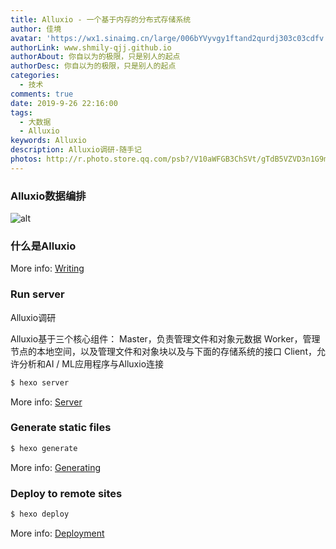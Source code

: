 ```yaml
---
title: Alluxio - 一个基于内存的分布式存储系统
author: 佳境
avatar: 'https://wx1.sinaimg.cn/large/006bYVyvgy1ftand2qurdj303c03cdfv.jpg'
authorLink: www.shmily-qjj.github.io
authorAbout: 你自以为的极限，只是别人的起点
authorDesc: 你自以为的极限，只是别人的起点
categories:
  - 技术
comments: true  
date: 2019-9-26 22:16:00
tags:
  - 大数据
  - Alluxio
keywords: Alluxio
description: Alluxio调研-随手记
photos: http://r.photo.store.qq.com/psb?/V10aWFGB3ChSVt/gTdB5VZVD3n1G9mwn*nGk.F3ramDY4MDnk44dJkecO0!/r/dL4AAAAAAAAA
---
```

### Alluxio数据编排
![alt](https://vi2.xiu123.cn/live/2019/09/24/22/1002v1569336488318656852_b.jpg)   
### 什么是Alluxio


More info: [Writing](https://hexo.io/docs/writing.html)

### Run server

Alluxio调研

Alluxio基于三个核心组件：
	Master，负责管理文件和对象元数据
	Worker，管理节点的本地空间，以及管理文件和对象块以及与下面的存储系统的接口
	Client，允许分析和AI / ML应用程序与Alluxio连接


``` bash
$ hexo server
```

More info: [Server](https://hexo.io/docs/server.html)

### Generate static files

``` bash
$ hexo generate
```

More info: [Generating](https://hexo.io/docs/generating.html)

### Deploy to remote sites

``` bash
$ hexo deploy
```

More info: [Deployment](https://hexo.io/docs/deployment.html)